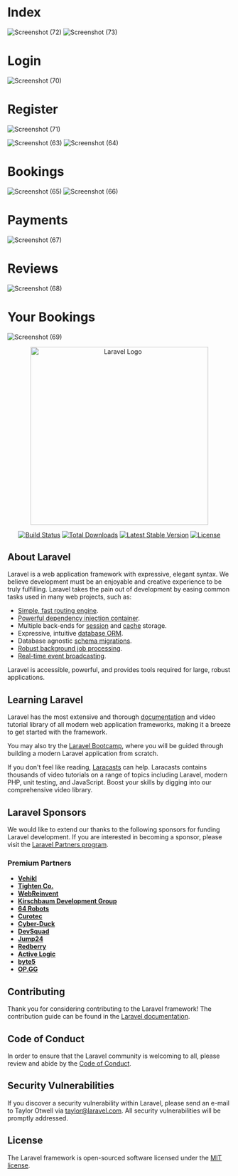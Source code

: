 # Index 

![Screenshot (72)](https://github.com/user-attachments/assets/ed6bef87-1302-4f94-a5ed-b1c261124e32)
![Screenshot (73)](https://github.com/user-attachments/assets/f11f59d0-5207-4f18-9947-af477b70de4e)

# Login
![Screenshot (70)](https://github.com/user-attachments/assets/18d57796-307d-4ae9-9cc0-257c5b0ef586)

# Register
![Screenshot (71)](https://github.com/user-attachments/assets/559e4d51-33b6-4a3e-bd4b-1915c19132b9)

![Screenshot (63)](https://github.com/user-attachments/assets/81687d2a-d9c1-4178-9163-b2291f3e244d)
![Screenshot (64)](https://github.com/user-attachments/assets/50a5c160-476a-4a92-8181-a9e17c9ea44d)

# Bookings
![Screenshot (65)](https://github.com/user-attachments/assets/70cc6f41-ca56-4f1f-bb9b-ffcce21f99ef)
![Screenshot (66)](https://github.com/user-attachments/assets/86f431a8-c2a5-453c-95a6-e110351f9fed)

# Payments
![Screenshot (67)](https://github.com/user-attachments/assets/7a2c1b2f-3795-41e3-98b7-7ddb332ba60f)

# Reviews
![Screenshot (68)](https://github.com/user-attachments/assets/338e5348-ae46-4513-881f-ff89ad72acfc)
# Your Bookings
![Screenshot (69)](https://github.com/user-attachments/assets/c12e50eb-0a5e-4d8a-b415-e1bf9ac3cd34)
<p align="center"><a href="https://laravel.com" target="_blank"><img src="https://raw.githubusercontent.com/laravel/art/master/logo-lockup/5%20SVG/2%20CMYK/1%20Full%20Color/laravel-logolockup-cmyk-red.svg" width="400" alt="Laravel Logo"></a></p>

<p align="center">
<a href="https://github.com/laravel/framework/actions"><img src="https://github.com/laravel/framework/workflows/tests/badge.svg" alt="Build Status"></a>
<a href="https://packagist.org/packages/laravel/framework"><img src="https://img.shields.io/packagist/dt/laravel/framework" alt="Total Downloads"></a>
<a href="https://packagist.org/packages/laravel/framework"><img src="https://img.shields.io/packagist/v/laravel/framework" alt="Latest Stable Version"></a>
<a href="https://packagist.org/packages/laravel/framework"><img src="https://img.shields.io/packagist/l/laravel/framework" alt="License"></a>
</p>

## About Laravel

Laravel is a web application framework with expressive, elegant syntax. We believe development must be an enjoyable and creative experience to be truly fulfilling. Laravel takes the pain out of development by easing common tasks used in many web projects, such as:

- [Simple, fast routing engine](https://laravel.com/docs/routing).
- [Powerful dependency injection container](https://laravel.com/docs/container).
- Multiple back-ends for [session](https://laravel.com/docs/session) and [cache](https://laravel.com/docs/cache) storage.
- Expressive, intuitive [database ORM](https://laravel.com/docs/eloquent).
- Database agnostic [schema migrations](https://laravel.com/docs/migrations).
- [Robust background job processing](https://laravel.com/docs/queues).
- [Real-time event broadcasting](https://laravel.com/docs/broadcasting).

Laravel is accessible, powerful, and provides tools required for large, robust applications.

## Learning Laravel

Laravel has the most extensive and thorough [documentation](https://laravel.com/docs) and video tutorial library of all modern web application frameworks, making it a breeze to get started with the framework.

You may also try the [Laravel Bootcamp](https://bootcamp.laravel.com), where you will be guided through building a modern Laravel application from scratch.

If you don't feel like reading, [Laracasts](https://laracasts.com) can help. Laracasts contains thousands of video tutorials on a range of topics including Laravel, modern PHP, unit testing, and JavaScript. Boost your skills by digging into our comprehensive video library.

## Laravel Sponsors

We would like to extend our thanks to the following sponsors for funding Laravel development. If you are interested in becoming a sponsor, please visit the [Laravel Partners program](https://partners.laravel.com).

### Premium Partners

- **[Vehikl](https://vehikl.com/)**
- **[Tighten Co.](https://tighten.co)**
- **[WebReinvent](https://webreinvent.com/)**
- **[Kirschbaum Development Group](https://kirschbaumdevelopment.com)**
- **[64 Robots](https://64robots.com)**
- **[Curotec](https://www.curotec.com/services/technologies/laravel/)**
- **[Cyber-Duck](https://cyber-duck.co.uk)**
- **[DevSquad](https://devsquad.com/hire-laravel-developers)**
- **[Jump24](https://jump24.co.uk)**
- **[Redberry](https://redberry.international/laravel/)**
- **[Active Logic](https://activelogic.com)**
- **[byte5](https://byte5.de)**
- **[OP.GG](https://op.gg)**

## Contributing

Thank you for considering contributing to the Laravel framework! The contribution guide can be found in the [Laravel documentation](https://laravel.com/docs/contributions).

## Code of Conduct

In order to ensure that the Laravel community is welcoming to all, please review and abide by the [Code of Conduct](https://laravel.com/docs/contributions#code-of-conduct).

## Security Vulnerabilities

If you discover a security vulnerability within Laravel, please send an e-mail to Taylor Otwell via [taylor@laravel.com](mailto:taylor@laravel.com). All security vulnerabilities will be promptly addressed.

## License

The Laravel framework is open-sourced software licensed under the [MIT license](https://opensource.org/licenses/MIT).
